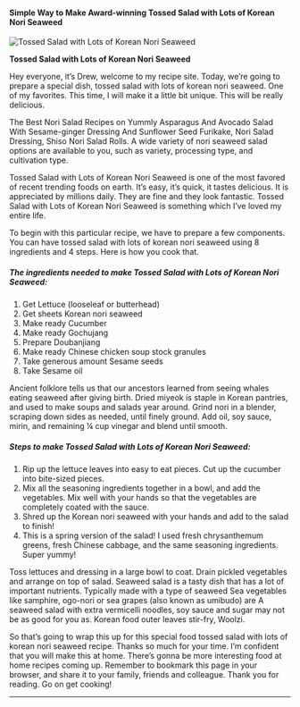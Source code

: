             

#### Simple Way to Make Award-winning Tossed Salad with Lots of Korean Nori Seaweed

![Tossed Salad with Lots of Korean Nori Seaweed](https://img-global.cpcdn.com/recipes/5180377088917504/751x532cq70/tossed-salad-with-lots-of-korean-nori-seaweed-recipe-main-photo.jpg)

**Tossed Salad with Lots of Korean Nori Seaweed**

Hey everyone, it’s Drew, welcome to my recipe site. Today, we’re going to prepare a special dish, tossed salad with lots of korean nori seaweed. One of my favorites. This time, I will make it a little bit unique. This will be really delicious.

The Best Nori Salad Recipes on Yummly Asparagus And Avocado Salad With Sesame-ginger Dressing And Sunflower Seed Furikake, Nori Salad Dressing, Shiso Nori Salad Rolls. A wide variety of nori seaweed salad options are available to you, such as variety, processing type, and cultivation type.

Tossed Salad with Lots of Korean Nori Seaweed is one of the most favored of recent trending foods on earth. It’s easy, it’s quick, it tastes delicious. It is appreciated by millions daily. They are fine and they look fantastic. Tossed Salad with Lots of Korean Nori Seaweed is something which I’ve loved my entire life.

To begin with this particular recipe, we have to prepare a few components. You can have tossed salad with lots of korean nori seaweed using 8 ingredients and 4 steps. Here is how you cook that.

##### The ingredients needed to make Tossed Salad with Lots of Korean Nori Seaweed:

1.  Get Lettuce (looseleaf or butterhead)
2.  Get sheets Korean nori seaweed
3.  Make ready Cucumber
4.  Make ready Gochujang
5.  Prepare Doubanjiang
6.  Make ready Chinese chicken soup stock granules
7.  Take generous amount Sesame seeds
8.  Take Sesame oil

Ancient folklore tells us that our ancestors learned from seeing whales eating seaweed after giving birth. Dried miyeok is staple in Korean pantries, and used to make soups and salads year around. Grind nori in a blender, scraping down sides as needed, until finely ground. Add oil, soy sauce, mirin, and remaining ¼ cup vinegar and blend until smooth.

##### Steps to make Tossed Salad with Lots of Korean Nori Seaweed:

1.  Rip up the lettuce leaves into easy to eat pieces. Cut up the cucumber into bite-sized pieces.
2.  Mix all the seasoning ingredients together in a bowl, and add the vegetables. Mix well with your hands so that the vegetables are completely coated with the sauce.
3.  Shred up the Korean nori seaweed with your hands and add to the salad to finish!
4.  This is a spring version of the salad! I used fresh chrysanthemum greens, fresh Chinese cabbage, and the same seasoning ingredients. Super yummy!

Toss lettuces and dressing in a large bowl to coat. Drain pickled vegetables and arrange on top of salad. Seaweed salad is a tasty dish that has a lot of important nutrients. Typically made with a type of seaweed Sea vegetables like samphire, ogo-nori or sea grapes (also known as umibudo) are A seaweed salad with extra vermicelli noodles, soy sauce and sugar may not be as good for you as. Korean food outer leaves stir-fry, Woolzi.

So that’s going to wrap this up for this special food tossed salad with lots of korean nori seaweed recipe. Thanks so much for your time. I’m confident that you will make this at home. There’s gonna be more interesting food at home recipes coming up. Remember to bookmark this page in your browser, and share it to your family, friends and colleague. Thank you for reading. Go on get cooking!

* * *
